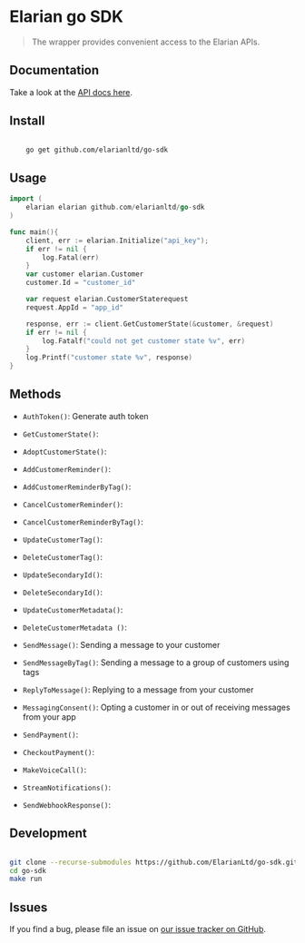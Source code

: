 # Elarian go SDK

> The wrapper provides convenient access to the Elarian APIs.

## Documentation

Take a look at the [API docs here](http://docs.elarian.com).

## Install

```bash

    go get github.com/elarianltd/go-sdk

```

## Usage

```go
import (
    elarian elarian github.com/elarianltd/go-sdk
)

func main(){
    client, err := elarian.Initialize("api_key");
    if err != nil {
        log.Fatal(err)
    }
    var customer elarian.Customer
    customer.Id = "customer_id"

    var request elarian.CustomerStaterequest
    request.AppId = "app_id"

    response, err := client.GetCustomerState(&customer, &request)
    if err != nil {
        log.Fatalf("could not get customer state %v", err)
    }
    log.Printf("customer state %v", response)
}
```

## Methods

- `AuthToken()`: Generate auth token

- `GetCustomerState()`:
- `AdoptCustomerState()`:

- `AddCustomerReminder()`:
- `AddCustomerReminderByTag()`:
- `CancelCustomerReminder()`:
- `CancelCustomerReminderByTag()`:

- `UpdateCustomerTag()`:
- `DeleteCustomerTag()`:

- `UpdateSecondaryId()`:
- `DeleteSecondaryId()`:

- `UpdateCustomerMetadata()`:
- `DeleteCustomerMetadata ()`:

- `SendMessage()`: Sending a message to your customer
- `SendMessageByTag()`: Sending a message to a group of customers using tags
- `ReplyToMessage()`: Replying to a message from your customer
- `MessagingConsent()`: Opting a customer in or out of receiving messages from your app

- `SendPayment()`:
- `CheckoutPayment()`:

- `MakeVoiceCall()`:

- `StreamNotifications()`:
- `SendWebhookResponse()`:

## Development

```bash

git clone --recurse-submodules https://github.com/ElarianLtd/go-sdk.git
cd go-sdk
make run

```

## Issues

If you find a bug, please file an issue on [our issue tracker on GitHub](https://github.com/ElarianLtd/go-sdk/issues).
